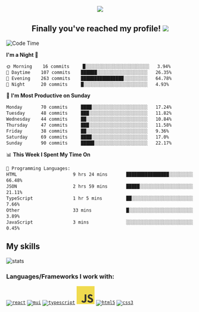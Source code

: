 <p align="center">
  <img src="https://user-images.githubusercontent.com/102032437/162972217-d9d013af-ed44-46cb-bd0c-aaf87b5200e7.gif">
</p>

<h2 align="center">
  Finally you've reached my profile!
  <img src="https://media.giphy.com/media/hvRJCLFzcasrR4ia7z/giphy.gif" width="28">
</h2>

<!--START_SECTION:waka-->
![Code Time](http://img.shields.io/badge/Code%20Time-421%20hrs%2034%20mins-blue)

**I'm a Night 🦉** 

```text
🌞 Morning    16 commits     █░░░░░░░░░░░░░░░░░░░░░░░░   3.94% 
🌆 Daytime    107 commits    ██████░░░░░░░░░░░░░░░░░░░   26.35% 
🌃 Evening    263 commits    ████████████████░░░░░░░░░   64.78% 
🌙 Night      20 commits     █░░░░░░░░░░░░░░░░░░░░░░░░   4.93%

```
📅 **I'm Most Productive on Sunday** 

```text
Monday       70 commits     ████░░░░░░░░░░░░░░░░░░░░░   17.24% 
Tuesday      48 commits     ███░░░░░░░░░░░░░░░░░░░░░░   11.82% 
Wednesday    44 commits     ██░░░░░░░░░░░░░░░░░░░░░░░   10.84% 
Thursday     47 commits     ███░░░░░░░░░░░░░░░░░░░░░░   11.58% 
Friday       38 commits     ██░░░░░░░░░░░░░░░░░░░░░░░   9.36% 
Saturday     69 commits     ████░░░░░░░░░░░░░░░░░░░░░   17.0% 
Sunday       90 commits     █████░░░░░░░░░░░░░░░░░░░░   22.17%

```


📊 **This Week I Spent My Time On** 

```text
💬 Programming Languages: 
HTML                     9 hrs 24 mins       ████████████████░░░░░░░░░   66.48% 
JSON                     2 hrs 59 mins       █████░░░░░░░░░░░░░░░░░░░░   21.11% 
TypeScript               1 hr 5 mins         ██░░░░░░░░░░░░░░░░░░░░░░░   7.66% 
Other                    33 mins             █░░░░░░░░░░░░░░░░░░░░░░░░   3.89% 
JavaScript               3 mins              ░░░░░░░░░░░░░░░░░░░░░░░░░   0.45%

```


<!--END_SECTION:waka-->

<h2>My skills</h2>

<img src="https://github-readme-stats.vercel.app/api?username=etczrn&count_private=true&show_icons=true&hide_border=true&bg_color=45deg,185a9d,43cea2&title_color=ffffff&text_color=ffffff&icon_color=ffffff" alt="stats">

### Languages/Frameworks I work with:

<code><a href="https://reactjs.org/"><img alt="react" title="react" src="https://cdn.jsdelivr.net/gh/devicons/devicon/icons/react/react-original.svg" height="48"></a></code>
<code><a href="https://mui.com/"><img alt="mui" title="mui" src="https://cdn.jsdelivr.net/gh/devicons/devicon/icons/materialui/materialui-original.svg" height="48"></a></code>
<code><a href="https://www.typescriptlang.org/"><img alt="typescript" title="typescript" src="https://cdn.jsdelivr.net/gh/devicons/devicon/icons/typescript/typescript-original.svg" height="48"></a></code>
<code><a href="https://developer.mozilla.org/en-US/docs/Web/JavaScript"><img alt="JavaScript" title="JavaScript" src="https://raw.githubusercontent.com/github/explore/80688e429a7d4ef2fca1e82350fe8e3517d3494d/topics/javascript/javascript.png" height="48"></a></code>
<code><a href="https://dev.w3.org/html5/html-author/"><img alt="html5" title="html5" src="https://cdn.jsdelivr.net/gh/devicons/devicon/icons/html5/html5-original.svg" height="48"></a></code>
<code><a href="https://www.w3.org/TR/css/"><img alt="css3" title="css3" src="https://cdn.jsdelivr.net/gh/devicons/devicon/icons/css3/css3-original.svg" height="48"></a></code>
